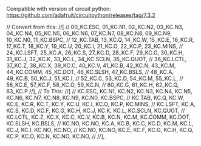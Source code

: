 Compatible with version of circuit python: https://github.com/adafruit/circuitpython/releases/tag/7.3.2

// Convert from this:
//[
//  00_KC.ESC,  01_KC.N1, 02_KC.N2, 03_KC.N3, 04_KC.N4, 05_KC.N5,            06_KC.N6,  07_KC.N7, 08_KC.N8,   09_KC.N9,  10_KC.N0,   11_KC.BSPC,
//  12_KC.TAB,  13_KC.Q,  14_KC.W,  15_KC.E,  16_KC.R,  17_KC.T,             18_KC.Y,   19_KC.U,  20_KC.I,    21_KC.O,   22_KC.P,    23_KC.MINS,
//  24_KC.LSFT, 25_KC.A,  26_KC.S,  27_KC.D,  28_KC.F,  29_KC.G,             30_KC.H,   31_KC.J,  32_KC.K,    33_KC.L,   34_KC.SCLN, 35_KC.QUOT,
//  36_KC.LCTL, 37_KC.Z,  38_KC.X,  39_KC.C,  40_KC.V,  41_KC.B,             42_KC.N,   43_KC.M,  44_KC.COMM, 45_KC.DOT, 46_KC.SLSH, 47_KC.BSLS,
//                  48_KC.A,  49_KC.B,                                                   50_KC.J,    51_KC.I,
//                                52_KC.C,  53_KC.D,                            54_KC.M, 55_KC.L,
//                                       56_KC.E, 57_KC.F,                 58_KC.O, 59_KC.N,
//                                       60_KC.G, 61_KC.H,                 62_KC.Q, 63_KC.P
//],
// To This:
//[
//  KC.ESC,  KC.N1, KC.N2, KC.N3, KC.N4, KC.N5,            KC.N6,  KC.N7, KC.N8,   KC.N9,  KC.N0,   KC.BSPC,
//  KC.TAB,  KC.Q,  KC.W,  KC.E,  KC.R,  KC.T,             KC.Y,   KC.U,  KC.I,    KC.O,   KC.P,    KC.MINS,
//  KC.LSFT, KC.A,  KC.S,  KC.D,  KC.F,  KC.G,             KC.H,   KC.J,  KC.K,    KC.L,   KC.SCLN, KC.QUOT,
//  KC.LCTL, KC.Z,  KC.X,  KC.C,  KC.V,  KC.B,             KC.N,   KC.M,  KC.COMM, KC.DOT, KC.SLSH, KC.BSLS,
//  KC.NO,   KC.NO, KC.A,  KC.B,  KC.C,  KC.D,             KC.M,   KC.L,  KC.J,    KC.I,   KC.NO,   KC.NO,
//  KC.NO,   KC.NO, KC.E,  KC.F,  KC.G,  KC.H,             KC.Q,   KC.P,  KC.O,    KC.N,   KC.NO,   KC.NO,
//
//],
